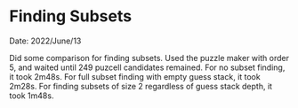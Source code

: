 # Finding Subsets

Date: 2022/June/13

Did some comparison for finding subsets. Used the puzzle maker with order 5, and waited until 249 puzcell candidates remained. For no subset finding, it took 2m48s. For full subset finding with empty guess stack, it took 2m28s. For finding subsets of size 2 regardless of guess stack depth, it took 1m48s.